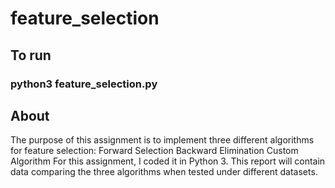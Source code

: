 # feature_selection


## To run
### python3 feature_selection.py

## About
The purpose of this assignment is to implement three different algorithms for feature selection:
Forward Selection
Backward Elimination
Custom Algorithm
For this assignment, I coded it in Python 3. This report will contain data comparing the three algorithms when tested under different datasets.



